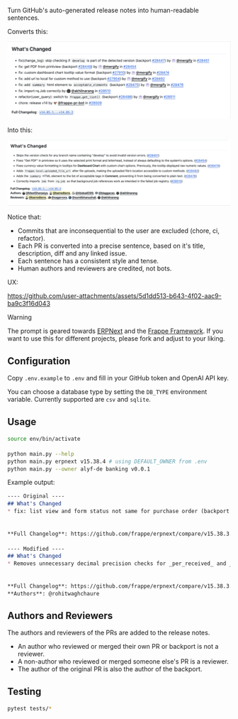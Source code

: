Turn GitHub's auto-generated release notes into human-readable sentences.

Converts this:

![Original](img/original.png)

Into this:

![Modified](img/modified.png)

Notice that:

- Commits that are inconsequential to the user are excluded (chore, ci, refactor).
- Each PR is converted into a precise sentence, based on it's title, description, diff and any linked issue.
- Each sentence has a consistent style and tense.
- Human authors and reviewers are credited, not bots.

UX:

https://github.com/user-attachments/assets/5d1dd513-b643-4f02-aac9-ba9c3f16d043


> [!WARNING]
> The prompt is geared towards [ERPNext](https://github.com/frappe/erpnext) and the [Frappe Framework](https://github.com/frappe/frappe). If you want to use this for different projects, please fork and adjust to your liking.

## Configuration

Copy `.env.example` to `.env` and fill in your GitHub token and OpenAI API key.

You can choose a database type by setting the `DB_TYPE` environment variable. Currently supported are `csv` and `sqlite`.

## Usage

```bash
source env/bin/activate

python main.py --help
python main.py erpnext v15.38.4 # using DEFAULT_OWNER from .env
python main.py --owner alyf-de banking v0.0.1
```

Example output:

```markdown
---- Original ----
## What's Changed
* fix: list view and form status not same for purchase order (backport #43690) (backport #43692) by @mergify in https://github.com/frappe/erpnext/pull/43706


**Full Changelog**: https://github.com/frappe/erpnext/compare/v15.38.3...v15.38.4

---- Modified ----
## What's Changed
* Removes unnecessary decimal precision checks for _per_received_ and _per_billed_ fields in **Purchase Order**, so the list view status and form status remain consistent. https://github.com/frappe/erpnext/pull/43706


**Full Changelog**: https://github.com/frappe/erpnext/compare/v15.38.3...v15.38.4
**Authors**: @rohitwaghchaure
```

## Authors and Reviewers

The authors and reviewers of the PRs are added to the release notes.

- An author who reviewed or merged their own PR or backport is not a reviewer.
- A non-author who reviewed or merged someone else's PR is a reviewer.
- The author of the original PR is also the author of the backport.


## Testing

```bash
pytest tests/*
```
